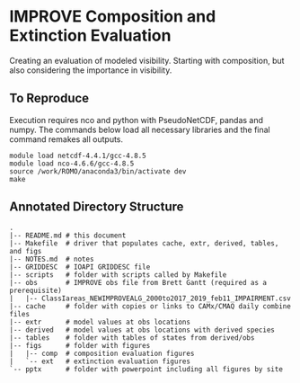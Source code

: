 # IMPROVE Composition and Extinction Evaluation

Creating an evaluation of modeled visibility. Starting with composition,
but also considering the importance in visibility.

## To Reproduce

Execution requires nco and python with PseudoNetCDF, pandas and numpy.
The commands below load all necessary libraries and the final command
remakes all outputs.

```
module load netcdf-4.4.1/gcc-4.8.5
module load nco-4.6.6/gcc-4.8.5
source /work/ROMO/anaconda3/bin/activate dev
make
```

## Annotated Directory Structure

```
.
|-- README.md # this document
|-- Makefile  # driver that populates cache, extr, derived, tables, and figs
|-- NOTES.md  # notes
|-- GRIDDESC  # IOAPI GRIDDESC file
|-- scripts   # folder with scripts called by Makefile
|-- obs       # IMPROVE obs file from Brett Gantt (required as a prerequisite)
|   |-- ClassIareas_NEWIMPROVEALG_2000to2017_2019_feb11_IMPAIRMENT.csv
|-- cache     # folder with copies or links to CAMx/CMAQ daily combine files
|-- extr      # model values at obs locations
|-- derived   # model values at obs locations with derived species
|-- tables    # folder with tables of states from derived/obs
|-- figs      # folder with figures
|   |-- comp  # composition evaluation figures
|   `-- ext   # extinction evaluation figures
`-- pptx      # folder with powerpoint including all figures by site
```
